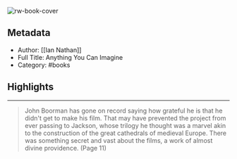 ![rw-book-cover](https://m.media-amazon.com/images/I/816yf2etE4L._SY160.jpg)

## Metadata
- Author: [[Ian Nathan]]
- Full Title: Anything You Can Imagine
- Category: #books

## Highlights
***

> John Boorman has gone on record saying how grateful he is that he didn't get to make his film. That may have prevented the project from ever passing to Jackson, whose trilogy he thought was a marvel akin to the construction of the great cathedrals of medieval Europe. There was something secret and vast about the films, a work of almost divine providence. (Page 11)

